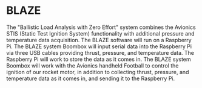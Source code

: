 # BLAZE

The "Ballistic Load Analysis with Zero Effort" system combines the Avionics STIS (Static Test Ignition System) functionality with additional pressure and temperature data acquisition. The BLAZE software will run on a Raspberry Pi. The BLAZE system Boombox will input serial data into the Raspberry Pi via three USB cables providing thrust, pressure, and temperature data. The Raspberry Pi will work to store the data as it comes in. The BLAZE system Boombox will work with the Avionics handheld Football to control the ignition of our rocket motor, in addition to collecting thrust, pressure, and temperature data as it comes in, and sending it to the Raspberry Pi.
